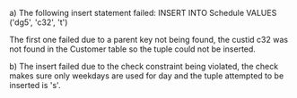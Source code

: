a) The following insert statement failed:
      INSERT INTO Schedule VALUES ('dg5',  'c32', 't')

  The first one failed due to a parent key not being found,
  the custid c32 was not found in the Customer table so the
  tuple could not be inserted.

b) The insert failed due to the check constraint being
  violated, the check makes sure only weekdays are used for day
  and the tuple attempted to be inserted is 's'.
